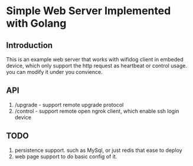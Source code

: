 # Simple Web Server Implemented with Golang

## Introduction

This is an example web server that works with wifidog client in embeded device, which only support the http request as heartbeat or control usage.
you can modify it under you convience.

## API

1. /upgrade - support remote upgrade protocol
2. /control - support remote open ngrok client, which enable ssh login device

## TODO

1. persistence support. such as MySql, or just redis that ease to deploy
2. web page support to do basic config of it.

